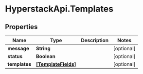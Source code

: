 # HyperstackApi.Templates

## Properties

Name | Type | Description | Notes
------------ | ------------- | ------------- | -------------
**message** | **String** |  | [optional] 
**status** | **Boolean** |  | [optional] 
**templates** | [**[TemplateFields]**](TemplateFields.md) |  | [optional] 


